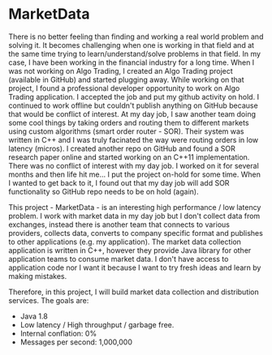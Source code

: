 # MarketData

There is no better feeling than finding and working a real world problem and solving it.  It becomes challenging
when one is working in that field and at the same time trying to learn/understand/solve problems in that field.
In my case, I have been working in the financial industry for a long time. When I was not working on Algo Trading,
I created an Algo Trading project (available in GitHub) and started plugging away.  While working on that project,
I found a professional developer opportunity to work on Algo Trading application.  I accepted the job and put my
github activity on hold.  I continued to work offline but couldn't publish anything on GitHub because that would be
conflict of interest.
At my day job, I saw another team doing some cool things by taking orders and routing them to different markets using
custom algorithms (smart order router - SOR).  Their system was written in C++ and I was truly facinated the way were
routing orders in low latency (micros).  I created another repo on GitHub and found a SOR research paper online and
started working on an C++11 implementation.  There was no conflict of interest with my day job.  I worked on it for
several months and then life hit me... I put the project on-hold for some time.  When I wanted to get back to it,
I found out that my day job will add SOR functionality so GitHub repo needs to be on hold (again).

This project - MarketData - is an interesting high performance / low latency problem.  I work with market data in my
day job but I don't collect data from exchanges, instead there is another team that connects to various providers,
collects data, converts to company specific format and publishes to other applications (e.g. my application). The market
data collection application is written in C++, however they provide Java library for other application teams to consume
market data.  I don't have access to application code nor I want it because I want to try fresh ideas and learn by
making mistakes.

Therefore, in this project, I will build market data collection and distribution services.  The goals are:

- Java 1.8
- Low latency / High throughput / garbage free.
- Internal conflation: 0%
- Messages per second: 1,000,000


